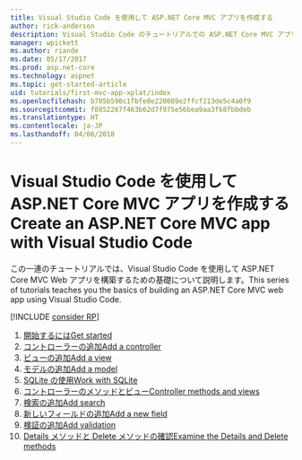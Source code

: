 ```yaml
---
title: Visual Studio Code を使用して ASP.NET Core MVC アプリを作成する
author: rick-anderson
description: Visual Studio Code のチュートリアルでの ASP.NET Core MVC アプリの目次について説明します。
manager: wpickett
ms.author: riande
ms.date: 05/17/2017
ms.prod: asp.net-core
ms.technology: aspnet
ms.topic: get-started-article
uid: tutorials/first-mvc-app-xplat/index
ms.openlocfilehash: b705b590c1fbfe8e220089e2ffcf213de5c4a0f9
ms.sourcegitcommit: f8852267f463b62d7f975e56bea9aa3f68fbbdeb
ms.translationtype: HT
ms.contentlocale: ja-JP
ms.lasthandoff: 04/06/2018
---
```

# <a name="create-an-aspnet-core-mvc-app-with-visual-studio-code"></a><span data-ttu-id="509e6-103">Visual Studio Code を使用して ASP.NET Core MVC アプリを作成する</span><span class="sxs-lookup"><span data-stu-id="509e6-103">Create an ASP.NET Core MVC app with Visual Studio Code</span></span>

<span data-ttu-id="509e6-104">この一連のチュートリアルでは、Visual Studio Code を使用して ASP.NET Core MVC Web アプリを構築するための基礎について説明します。</span><span class="sxs-lookup"><span data-stu-id="509e6-104">This series of tutorials teaches you the basics of building an ASP.NET Core MVC web app using Visual Studio Code.</span></span> 

[!INCLUDE [consider RP](../../includes/razor.md)]

1. [<span data-ttu-id="509e6-105">開始するには</span><span class="sxs-lookup"><span data-stu-id="509e6-105">Get started</span></span>](xref:tutorials/first-mvc-app-xplat/start-mvc)
1. [<span data-ttu-id="509e6-106">コントローラーの追加</span><span class="sxs-lookup"><span data-stu-id="509e6-106">Add a controller</span></span>](xref:tutorials/first-mvc-app-xplat/adding-controller)
1. [<span data-ttu-id="509e6-107">ビューの追加</span><span class="sxs-lookup"><span data-stu-id="509e6-107">Add a view</span></span>](xref:tutorials/first-mvc-app-xplat/adding-view)
1. [<span data-ttu-id="509e6-108">モデルの追加</span><span class="sxs-lookup"><span data-stu-id="509e6-108">Add a model</span></span>](xref:tutorials/first-mvc-app-xplat/adding-model)
1. [<span data-ttu-id="509e6-109">SQLite の使用</span><span class="sxs-lookup"><span data-stu-id="509e6-109">Work with SQLite</span></span>](xref:tutorials/first-mvc-app-xplat/working-with-sql)
1. [<span data-ttu-id="509e6-110">コントローラーのメソッドとビュー</span><span class="sxs-lookup"><span data-stu-id="509e6-110">Controller methods and views</span></span>](xref:tutorials/first-mvc-app-xplat/controller-methods-views)
1. [<span data-ttu-id="509e6-111">検索の追加</span><span class="sxs-lookup"><span data-stu-id="509e6-111">Add search</span></span>](xref:tutorials/first-mvc-app-xplat/search)
1. [<span data-ttu-id="509e6-112">新しいフィールドの追加</span><span class="sxs-lookup"><span data-stu-id="509e6-112">Add a new field</span></span>](xref:tutorials/first-mvc-app-xplat/new-field)
1. [<span data-ttu-id="509e6-113">検証の追加</span><span class="sxs-lookup"><span data-stu-id="509e6-113">Add validation</span></span>](xref:tutorials/first-mvc-app-xplat/validation)
1. [<span data-ttu-id="509e6-114">Details メソッドと Delete メソッドの確認</span><span class="sxs-lookup"><span data-stu-id="509e6-114">Examine the Details and Delete methods</span></span>](xref:tutorials/first-mvc-app/details)
